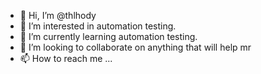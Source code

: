 - 👋 Hi, I’m @thlhody
- 👀 I’m interested in automation testing.
- 🌱 I’m currently learning automation testing.
- 💞️ I’m looking to collaborate on anything that will help mr
- 📫 How to reach me ...

<!---
thlhody/thlhody is a ✨ special ✨ repository because its `README.md` (this file) appears on your GitHub profile.
You can click the Preview link to take a look at your changes.
--->
